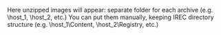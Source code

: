 Here unzipped images will appear: separate folder for each archive (e.g. \host_1, \host_2, etc.)
You can put them manually, keeping IREC directory structure (e.g. \host_1\Content, \host_2\Registry, etc.)